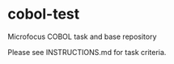# cobol-test
Microfocus COBOL task and base repository

Please see INSTRUCTIONS.md for task criteria.

